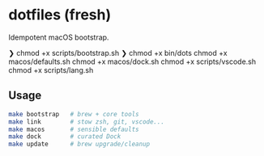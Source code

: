 # dotfiles (fresh)

Idempotent macOS bootstrap.

❯ chmod +x scripts/bootstrap.sh
❯ chmod +x bin/dots
chmod +x macos/defaults.sh
chmod +x macos/dock.sh
chmod +x scripts/vscode.sh
chmod +x scripts/lang.sh

## Usage

```bash
make bootstrap   # brew + core tools
make link        # stow zsh, git, vscode...
make macos       # sensible defaults
make dock        # curated Dock
make update      # brew upgrade/cleanup
```
